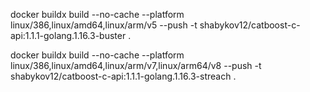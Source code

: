 docker buildx build --no-cache --platform linux/386,linux/amd64,linux/arm/v5 --push -t shabykov12/catboost-c-api:1.1.1-golang.1.16.3-buster . 

docker buildx build --no-cache --platform linux/386,linux/amd64,linux/arm/v7,linux/arm64/v8 --push -t shabykov12/catboost-c-api:1.1.1-golang.1.16.3-streach . 
